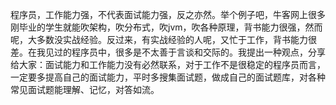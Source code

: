 程序员，工作能力强，不代表面试能力强，反之亦然。举个例子吧，牛客网上很多刚毕业的学生就能吹架构，吹分布式，吹jvm，吹各种原理，背书能力很强，然而呢，大多数没实战经验。反过来，有实战经验的人呢，又忙于工作，背书能力很差。在我见过的程序员中，很多是不太善于言谈和交际的。我提出一种观点，分享给大家：面试能力和工作能力没有必然联系，对于工作不是很稳定的程序员而言，一定要多提高自己的面试能力，平时多搜集面试题，做成自己的面试题库，对各种常见面试题能理解、记忆，对答如流。
